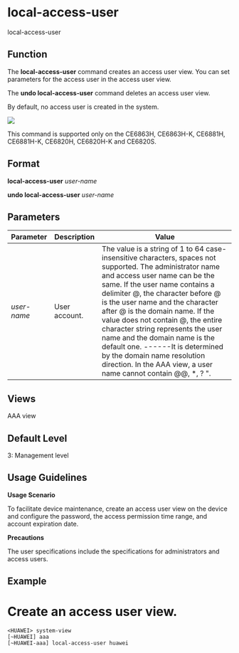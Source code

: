 local-access-user
=================

local-access-user

Function
--------



The **local-access-user** command creates an access user view. You can set parameters for the access user in the access user view.

The **undo local-access-user** command deletes an access user view.



By default, no access user is created in the system.

![](../public_sys-resources/note_3.0-en-us.png) 

This command is supported only on the CE6863H, CE6863H-K, CE6881H, CE6881H-K, CE6820H, CE6820H-K and CE6820S.



Format
------

**local-access-user** *user-name*

**undo local-access-user** *user-name*


Parameters
----------

| Parameter | Description | Value |
| --- | --- | --- |
| *user-name* | User account. | The value is a string of 1 to 64 case-insensitive characters, spaces not supported. The administrator name and access user name can be the same.  If the user name contains a delimiter @, the character before @ is the user name and the character after @ is the domain name. If the value does not contain @, the entire character string represents the user name and the domain name is the default one. ------It is determined by the domain name resolution direction.  In the AAA view, a user name cannot contain @@, \*, ? ". |



Views
-----

AAA view


Default Level
-------------

3: Management level


Usage Guidelines
----------------

**Usage Scenario**

To facilitate device maintenance, create an access user view on the device and configure the password, the access permission time range, and account expiration date.

**Precautions**



The user specifications include the specifications for administrators and access users.




Example
-------

# Create an access user view.
```
<HUAWEI> system-view
[~HUAWEI] aaa
[~HUAWEI-aaa] local-access-user huawei

```